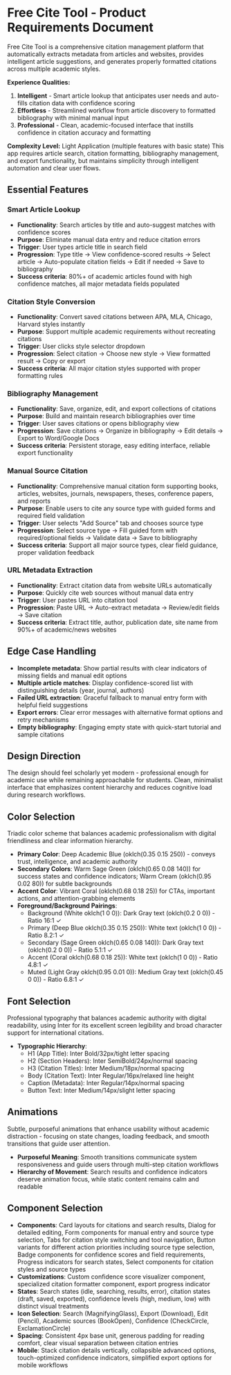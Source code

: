 # Free Cite Tool - Product Requirements Document

Free Cite Tool is a comprehensive citation management platform that automatically extracts metadata from articles and websites, provides intelligent article suggestions, and generates properly formatted citations across multiple academic styles.

**Experience Qualities:**
1. **Intelligent** - Smart article lookup that anticipates user needs and auto-fills citation data with confidence scoring
2. **Effortless** - Streamlined workflow from article discovery to formatted bibliography with minimal manual input
3. **Professional** - Clean, academic-focused interface that instills confidence in citation accuracy and formatting

**Complexity Level:** Light Application (multiple features with basic state)
This app requires article search, citation formatting, bibliography management, and export functionality, but maintains simplicity through intelligent automation and clear user flows.

## Essential Features

### Smart Article Lookup
- **Functionality**: Search articles by title and auto-suggest matches with confidence scores
- **Purpose**: Eliminate manual data entry and reduce citation errors
- **Trigger**: User types article title in search field
- **Progression**: Type title → View confidence-scored results → Select article → Auto-populate citation fields → Edit if needed → Save to bibliography
- **Success criteria**: 80%+ of academic articles found with high confidence matches, all major metadata fields populated

### Citation Style Conversion
- **Functionality**: Convert saved citations between APA, MLA, Chicago, Harvard styles instantly
- **Purpose**: Support multiple academic requirements without recreating citations
- **Trigger**: User clicks style selector dropdown
- **Progression**: Select citation → Choose new style → View formatted result → Copy or export
- **Success criteria**: All major citation styles supported with proper formatting rules

### Bibliography Management
- **Functionality**: Save, organize, edit, and export collections of citations
- **Purpose**: Build and maintain research bibliographies over time
- **Trigger**: User saves citations or opens bibliography view
- **Progression**: Save citations → Organize in bibliography → Edit details → Export to Word/Google Docs
- **Success criteria**: Persistent storage, easy editing interface, reliable export functionality

### Manual Source Citation
- **Functionality**: Comprehensive manual citation form supporting books, articles, websites, journals, newspapers, theses, conference papers, and reports
- **Purpose**: Enable users to cite any source type with guided forms and required field validation
- **Trigger**: User selects "Add Source" tab and chooses source type
- **Progression**: Select source type → Fill guided form with required/optional fields → Validate data → Save to bibliography
- **Success criteria**: Support all major source types, clear field guidance, proper validation feedback

### URL Metadata Extraction
- **Functionality**: Extract citation data from website URLs automatically
- **Purpose**: Quickly cite web sources without manual data entry
- **Trigger**: User pastes URL into citation tool
- **Progression**: Paste URL → Auto-extract metadata → Review/edit fields → Save citation
- **Success criteria**: Extract title, author, publication date, site name from 90%+ of academic/news websites

## Edge Case Handling

- **Incomplete metadata**: Show partial results with clear indicators of missing fields and manual edit options
- **Multiple article matches**: Display confidence-scored list with distinguishing details (year, journal, authors)
- **Failed URL extraction**: Graceful fallback to manual entry form with helpful field suggestions
- **Export errors**: Clear error messages with alternative format options and retry mechanisms
- **Empty bibliography**: Engaging empty state with quick-start tutorial and sample citations

## Design Direction

The design should feel scholarly yet modern - professional enough for academic use while remaining approachable for students. Clean, minimalist interface that emphasizes content hierarchy and reduces cognitive load during research workflows.

## Color Selection

Triadic color scheme that balances academic professionalism with digital friendliness and clear information hierarchy.

- **Primary Color**: Deep Academic Blue (oklch(0.35 0.15 250)) - conveys trust, intelligence, and academic authority
- **Secondary Colors**: Warm Sage Green (oklch(0.65 0.08 140)) for success states and confidence indicators; Warm Cream (oklch(0.95 0.02 80)) for subtle backgrounds
- **Accent Color**: Vibrant Coral (oklch(0.68 0.18 25)) for CTAs, important actions, and attention-grabbing elements
- **Foreground/Background Pairings**:
  - Background (White oklch(1 0 0)): Dark Gray text (oklch(0.2 0 0)) - Ratio 16:1 ✓
  - Primary (Deep Blue oklch(0.35 0.15 250)): White text (oklch(1 0 0)) - Ratio 8.2:1 ✓
  - Secondary (Sage Green oklch(0.65 0.08 140)): Dark Gray text (oklch(0.2 0 0)) - Ratio 5.1:1 ✓
  - Accent (Coral oklch(0.68 0.18 25)): White text (oklch(1 0 0)) - Ratio 4.8:1 ✓
  - Muted (Light Gray oklch(0.95 0.01 0)): Medium Gray text (oklch(0.45 0 0)) - Ratio 6.8:1 ✓

## Font Selection

Professional typography that balances academic authority with digital readability, using Inter for its excellent screen legibility and broad character support for international citations.

- **Typographic Hierarchy**:
  - H1 (App Title): Inter Bold/32px/tight letter spacing
  - H2 (Section Headers): Inter SemiBold/24px/normal spacing  
  - H3 (Citation Titles): Inter Medium/18px/normal spacing
  - Body (Citation Text): Inter Regular/16px/relaxed line height
  - Caption (Metadata): Inter Regular/14px/normal spacing
  - Button Text: Inter Medium/14px/slight letter spacing

## Animations

Subtle, purposeful animations that enhance usability without academic distraction - focusing on state changes, loading feedback, and smooth transitions that guide user attention.

- **Purposeful Meaning**: Smooth transitions communicate system responsiveness and guide users through multi-step citation workflows
- **Hierarchy of Movement**: Search results and confidence indicators deserve animation focus, while static content remains calm and readable

## Component Selection

- **Components**: Card layouts for citations and search results, Dialog for detailed editing, Form components for manual entry and source type selection, Tabs for citation style switching and tool navigation, Button variants for different action priorities including source type selection, Badge components for confidence scores and field requirements, Progress indicators for search states, Select components for citation styles and source types
- **Customizations**: Custom confidence score visualizer component, specialized citation formatter component, export progress indicator
- **States**: Search states (idle, searching, results, error), citation states (draft, saved, exported), confidence levels (high, medium, low) with distinct visual treatments
- **Icon Selection**: Search (MagnifyingGlass), Export (Download), Edit (Pencil), Academic sources (BookOpen), Confidence (CheckCircle, ExclamationCircle)
- **Spacing**: Consistent 4px base unit, generous padding for reading comfort, clear visual separation between citation entries
- **Mobile**: Stack citation details vertically, collapsible advanced options, touch-optimized confidence indicators, simplified export options for mobile workflows